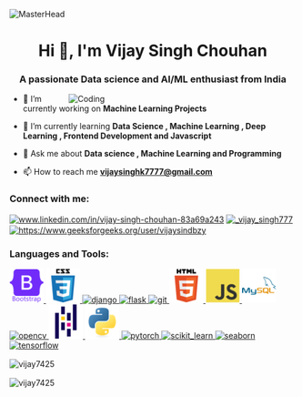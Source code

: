 ![MasterHead](https://prutor.ai/wp-content/uploads/ai-ml-certification-program.jpg)
<h1 align="center">Hi 👋, I'm Vijay Singh Chouhan</h1>
<h3 align="center">A passionate Data science and AI/ML enthusiast from India</h3>
<img align="right" alt="Coding" width="400" src="https://epe.brightspotcdn.com/dims4/default/b96a445/2147483647/strip/true/crop/3537x2400+32+0/resize/840x570!/quality/90/?url=https%3A%2F%2Fepe-brightspot.s3.us-east-1.amazonaws.com%2Fc4%2Ffc%2Fd41779074e15b3d8a634c61c8c29%2Fai-interview-animated.gif">



- 🔭 I’m currently working on **Machine Learning Projects**

- 🌱 I’m currently learning **Data Science , Machine Learning , Deep Learning , Frontend Development and Javascript**

- 💬 Ask me about **Data science , Machine Learning and Programming**

- 📫 How to reach me **vijaysinghk7777@gmail.com**

<h3 align="left">Connect with me:</h3>
<p align="left">
<a href="www.linkedin.com/in/vijay-singh-chouhan-83a69a243" target="blank"><img align="center" src="https://raw.githubusercontent.com/rahuldkjain/github-profile-readme-generator/master/src/images/icons/Social/linked-in-alt.svg" alt="www.linkedin.com/in/vijay-singh-chouhan-83a69a243" height="30" width="40" /></a>
<a href="https://instagram.com/_vijay_singh777" target="blank"><img align="center" src="https://raw.githubusercontent.com/rahuldkjain/github-profile-readme-generator/master/src/images/icons/Social/instagram.svg" alt="_vijay_singh777" height="30" width="40" /></a>
<a href="https://auth.geeksforgeeks.org/user/https://www.geeksforgeeks.org/user/vijaysindbzy" target="blank"><img align="center" src="https://raw.githubusercontent.com/rahuldkjain/github-profile-readme-generator/master/src/images/icons/Social/geeks-for-geeks.svg" alt="https://www.geeksforgeeks.org/user/vijaysindbzy" height="30" width="40" /></a>
</p>

<h3 align="left">Languages and Tools:</h3>
<p align="left"> 
    <a href="https://getbootstrap.com" target="_blank" rel="noreferrer"> 
        <img src="https://raw.githubusercontent.com/devicons/devicon/master/icons/bootstrap/bootstrap-plain-wordmark.svg" alt="bootstrap" width="60" height="60"/> 
    </a> 
    <a href="https://www.w3schools.com/css/" target="_blank" rel="noreferrer"> 
        <img src="https://raw.githubusercontent.com/devicons/devicon/master/icons/css3/css3-original-wordmark.svg" alt="css3" width="60" height="60"/> 
    </a> 
    <a href="https://www.djangoproject.com/" target="_blank" rel="noreferrer"> 
        <img src="https://cdn.worldvectorlogo.com/logos/django.svg" alt="django" width="60" height="60"/> 
    </a> 
    <a href="https://flask.palletsprojects.com/" target="_blank" rel="noreferrer"> 
        <img src="https://www.vectorlogo.zone/logos/pocoo_flask/pocoo_flask-icon.svg" alt="flask" width="60" height="60"/> 
    </a> 
    <a href="https://git-scm.com/" target="_blank" rel="noreferrer"> 
        <img src="https://www.vectorlogo.zone/logos/git-scm/git-scm-icon.svg" alt="git" width="60" height="60"/> 
    </a> 
    <a href="https://www.w3.org/html/" target="_blank" rel="noreferrer"> 
        <img src="https://raw.githubusercontent.com/devicons/devicon/master/icons/html5/html5-original-wordmark.svg" alt="html5" width="60" height="60"/> 
    </a> 
    <a href="https://developer.mozilla.org/en-US/docs/Web/JavaScript" target="_blank" rel="noreferrer"> 
        <img src="https://raw.githubusercontent.com/devicons/devicon/master/icons/javascript/javascript-original.svg" alt="javascript" width="60" height="60"/> 
    </a> 
    <a href="https://www.mysql.com/" target="_blank" rel="noreferrer"> 
        <img src="https://raw.githubusercontent.com/devicons/devicon/master/icons/mysql/mysql-original-wordmark.svg" alt="mysql" width="60" height="60"/> 
    </a> 
    <a href="https://opencv.org/" target="_blank" rel="noreferrer"> 
        <img src="https://www.vectorlogo.zone/logos/opencv/opencv-icon.svg" alt="opencv" width="60" height="60"/> 
    </a> 
    <a href="https://pandas.pydata.org/" target="_blank" rel="noreferrer"> 
        <img src="https://raw.githubusercontent.com/devicons/devicon/2ae2a900d2f041da66e950e4d48052658d850630/icons/pandas/pandas-original.svg" alt="pandas" width="60" height="60"/> 
    </a> 
    <a href="https://www.python.org" target="_blank" rel="noreferrer"> 
        <img src="https://raw.githubusercontent.com/devicons/devicon/master/icons/python/python-original.svg" alt="python" width="60" height="60"/> 
    </a> 
    <a href="https://pytorch.org/" target="_blank" rel="noreferrer"> 
        <img src="https://www.vectorlogo.zone/logos/pytorch/pytorch-icon.svg" alt="pytorch" width="60" height="60"/> 
    </a> 
    <a href="https://scikit-learn.org/" target="_blank" rel="noreferrer"> 
        <img src="https://upload.wikimedia.org/wikipedia/commons/0/05/Scikit_learn_logo_small.svg" alt="scikit_learn" width="60" height="60"/> 
    </a> 
    <a href="https://seaborn.pydata.org/" target="_blank" rel="noreferrer"> 
        <img src="https://seaborn.pydata.org/_images/logo-mark-lightbg.svg" alt="seaborn" width="60" height="60"/> 
    </a> 
    <a href="https://www.tensorflow.org" target="_blank" rel="noreferrer"> 
        <img src="https://www.vectorlogo.zone/logos/tensorflow/tensorflow-icon.svg" alt="tensorflow" width="60" height="60"/> 
    </a> 
</p>


<p><img align="center" src="https://github-readme-stats.vercel.app/api/top-langs?username=vijay7425&show_icons=true&locale=en&layout=compact" alt="vijay7425" /></p>

<p><img align="center" src="https://github-readme-streak-stats.herokuapp.com/?user=vijay7425&" alt="vijay7425" /></p>
